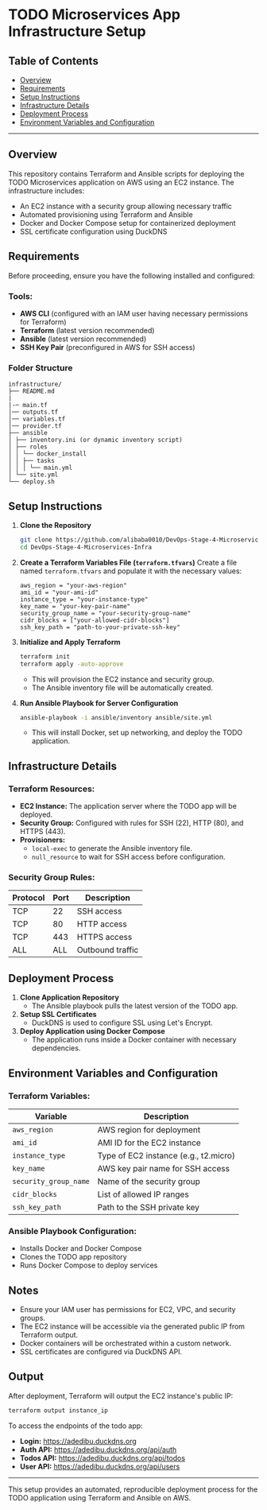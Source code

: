 # TODO Microservices App Infrastructure Setup

## Table of Contents

- [Overview](#overview)
- [Requirements](#requirements)
- [Setup Instructions](#setup-instructions)
- [Infrastructure Details](#infrastructure-details)
- [Deployment Process](#deployment-process)
- [Environment Variables and Configuration](#environment-variables-and-configuration)

---

## Overview

This repository contains Terraform and Ansible scripts for deploying the TODO Microservices application on AWS using an EC2 instance. The infrastructure includes:

- An EC2 instance with a security group allowing necessary traffic
- Automated provisioning using Terraform and Ansible
- Docker and Docker Compose setup for containerized deployment
- SSL certificate configuration using DuckDNS

## Requirements

Before proceeding, ensure you have the following installed and configured:

### Tools:

- **AWS CLI** (configured with an IAM user having necessary permissions for Terraform)
- **Terraform** (latest version recommended)
- **Ansible** (latest version recommended)
- **SSH Key Pair** (preconfigured in AWS for SSH access)

### Folder Structure

```
infrastructure/
├── README.md
|
|-─ main.tf
│── outputs.tf
│── variables.tf
│── provider.tf
├── ansible
│ ├── inventory.ini (or dynamic inventory script)
│ ├── roles
│ │ └── docker_install
│ │ ├── tasks
│ │ │ └── main.yml
│ └── site.yml
└── deploy.sh
```

## Setup Instructions

1. **Clone the Repository**

   ```bash
   git clone https://github.com/alibaba0010/DevOps-Stage-4-Microservices-Infra.git
   cd DevOps-Stage-4-Microservices-Infra
   ```

2. **Create a Terraform Variables File (`terraform.tfvars`)**
   Create a file named `terraform.tfvars` and populate it with the necessary values:

   ```hcl
   aws_region = "your-aws-region"
   ami_id = "your-ami-id"
   instance_type = "your-instance-type"
   key_name = "your-key-pair-name"
   security_group_name = "your-security-group-name"
   cidr_blocks = ["your-allowed-cidr-blocks"]
   ssh_key_path = "path-to-your-private-ssh-key"
   ```

3. **Initialize and Apply Terraform**

   ```bash
   terraform init
   terraform apply -auto-approve
   ```

   - This will provision the EC2 instance and security group.
   - The Ansible inventory file will be automatically created.

4. **Run Ansible Playbook for Server Configuration**
   ```bash
   ansible-playbook -i ansible/inventory ansible/site.yml
   ```
   - This will install Docker, set up networking, and deploy the TODO application.

## Infrastructure Details

### Terraform Resources:

- **EC2 Instance:** The application server where the TODO app will be deployed.
- **Security Group:** Configured with rules for SSH (22), HTTP (80), and HTTPS (443).
- **Provisioners:**
  - `local-exec` to generate the Ansible inventory file.
  - `null_resource` to wait for SSH access before configuration.

### Security Group Rules:

| Protocol | Port | Description      |
| -------- | ---- | ---------------- |
| TCP      | 22   | SSH access       |
| TCP      | 80   | HTTP access      |
| TCP      | 443  | HTTPS access     |
| ALL      | ALL  | Outbound traffic |

## Deployment Process

1. **Clone Application Repository**
   - The Ansible playbook pulls the latest version of the TODO app.
2. **Setup SSL Certificates**
   - DuckDNS is used to configure SSL using Let's Encrypt.
3. **Deploy Application using Docker Compose**
   - The application runs inside a Docker container with necessary dependencies.

## Environment Variables and Configuration

### Terraform Variables:

| Variable              | Description                           |
| --------------------- | ------------------------------------- |
| `aws_region`          | AWS region for deployment             |
| `ami_id`              | AMI ID for the EC2 instance           |
| `instance_type`       | Type of EC2 instance (e.g., t2.micro) |
| `key_name`            | AWS key pair name for SSH access      |
| `security_group_name` | Name of the security group            |
| `cidr_blocks`         | List of allowed IP ranges             |
| `ssh_key_path`        | Path to the SSH private key           |

### Ansible Playbook Configuration:

- Installs Docker and Docker Compose
- Clones the TODO app repository
- Runs Docker Compose to deploy services

## Notes

- Ensure your IAM user has permissions for EC2, VPC, and security groups.
- The EC2 instance will be accessible via the generated public IP from Terraform output.
- Docker containers will be orchestrated within a custom network.
- SSL certificates are configured via DuckDNS API.

## Output

After deployment, Terraform will output the EC2 instance's public IP:

```bash
terraform output instance_ip
```

To access the endpoints of the todo app:

- **Login:** https://adedibu.duckdns.org
- **Auth API:** https://adedibu.duckdns.org/api/auth
- **Todos API:** https://adedibu.duckdns.org/api/todos
- **User API:** https://adedibu.duckdns.org/api/users

---

This setup provides an automated, reproducible deployment process for the TODO application using Terraform and Ansible on AWS.
